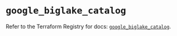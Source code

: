 # `google_biglake_catalog`

Refer to the Terraform Registry for docs: [`google_biglake_catalog`](https://registry.terraform.io/providers/hashicorp/google/6.42.0/docs/resources/biglake_catalog).
